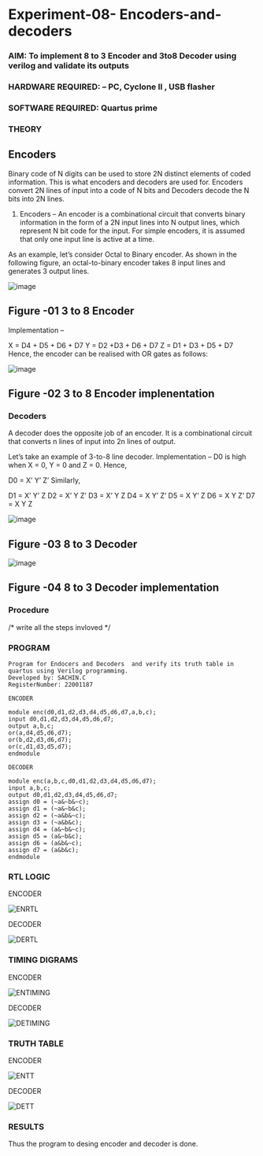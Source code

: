 # Experiment-08- Encoders-and-decoders 
### AIM: To implement 8 to 3 Encoder and  3to8 Decoder using verilog and validate its outputs
### HARDWARE REQUIRED:  – PC, Cyclone II , USB flasher
### SOFTWARE REQUIRED:   Quartus prime
### THEORY 

## Encoders
Binary code of N digits can be used to store 2N distinct elements of coded information. This is what encoders and decoders are used for. Encoders convert 2N lines of input into a code of N bits and Decoders decode the N bits into 2N lines.

1. Encoders –
An encoder is a combinational circuit that converts binary information in the form of a 2N input lines into N output lines, which represent N bit code for the input. For simple encoders, it is assumed that only one input line is active at a time.

As an example, let’s consider Octal to Binary encoder. As shown in the following figure, an octal-to-binary encoder takes 8 input lines and generates 3 output lines.

![image](https://user-images.githubusercontent.com/36288975/171543588-bc0746df-a173-4b35-989e-5fb7d385fe8a.png)
## Figure -01 3 to 8 Encoder 


Implementation –

X = D4 + D5 + D6 + D7
Y = D2 +D3 + D6 + D7
Z = D1 + D3 + D5 + D7 
Hence, the encoder can be realised with OR gates as follows:


![image](https://user-images.githubusercontent.com/36288975/171543740-68403b82-aa93-4c98-9343-f32b14885a2e.png)
## Figure -02 3 to 8 Encoder implenentation 

 ### Decoders 
A decoder does the opposite job of an encoder. It is a combinational circuit that converts n lines of input into 2n lines of output.

Let’s take an example of 3-to-8 line decoder.
Implementation –
D0 is high when X = 0, Y = 0 and Z = 0. Hence,

D0 = X’ Y’ Z’ 
Similarly,

D1 = X’ Y’ Z
D2 = X’ Y Z’
D3 = X’ Y Z
D4 = X Y’ Z’
D5 = X Y’ Z
D6 = X Y Z’
D7 = X Y Z 


![image](https://user-images.githubusercontent.com/36288975/171543978-ee2d0671-2846-40a1-8705-507fd6287a49.png)
## Figure -03 8 to 3 Decoder 



![image](https://user-images.githubusercontent.com/36288975/171543866-5a6eace6-8683-49d7-9c4f-a7cb30ec3035.png)
## Figure -04 8 to 3 Decoder implementation 

### Procedure
/* write all the steps invloved */



### PROGRAM 
```
Program for Endocers and Decoders  and verify its truth table in quartus using Verilog programming.
Developed by: SACHIN.C
RegisterNumber: 22001187 

ENCODER

module enc(d0,d1,d2,d3,d4,d5,d6,d7,a,b,c);
input d0,d1,d2,d3,d4,d5,d6,d7;
output a,b,c; 
or(a,d4,d5,d6,d7);
or(b,d2,d3,d6,d7); 
or(c,d1,d3,d5,d7); 
endmodule

DECODER

module enc(a,b,c,d0,d1,d2,d3,d4,d5,d6,d7);
input a,b,c; 
output d0,d1,d2,d3,d4,d5,d6,d7;
assign d0 = (~a&~b&~c);
assign d1 = (~a&~b&c);
assign d2 = (~a&b&~c); 
assign d3 = (~a&b&c); 
assign d4 = (a&~b&~c); 
assign d5 = (a&~b&c); 
assign d6 = (a&b&~c);
assign d7 = (a&b&c); 
endmodule 
```
### RTL LOGIC  

ENCODER

![ENRTL](https://user-images.githubusercontent.com/113497666/214816093-8039b26d-5eb1-4e46-bb2b-f3e0045d58be.png)

DECODER

![DERTL](https://user-images.githubusercontent.com/113497666/214816133-05797e08-f811-4037-a444-12090f99e925.png)

### TIMING DIGRAMS  

ENCODER

![ENTIMING](https://user-images.githubusercontent.com/113497666/214816189-202d5c1a-d6dd-47b9-b61c-f54b6c030513.png)

DECODER

![DETIMING](https://user-images.githubusercontent.com/113497666/214816246-f128cd02-d3ae-4eb0-8743-34c09ca43048.png)

### TRUTH TABLE 

ENCODER

![ENTT](https://user-images.githubusercontent.com/113497666/214816327-0f39bfcd-d8b7-4bce-81aa-354993857e83.png)

DECODER

![DETT](https://user-images.githubusercontent.com/113497666/214816373-859c8f11-61dc-4b6e-b3c9-bdd565b12792.png)

### RESULTS 

Thus the program to desing encoder and decoder is done.
